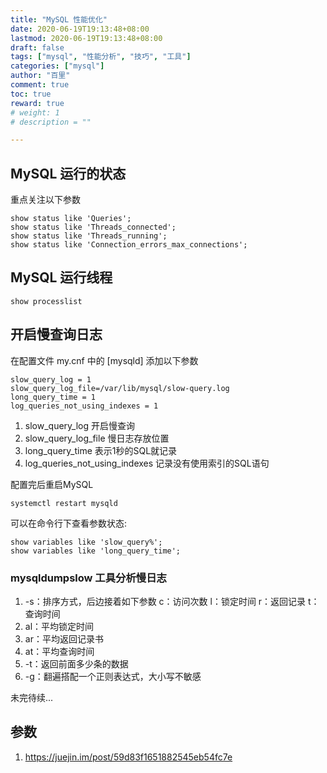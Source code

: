 ```yaml
---
title: "MySQL 性能优化"
date: 2020-06-19T19:13:48+08:00
lastmod: 2020-06-19T19:13:48+08:00
draft: false
tags: ["mysql", "性能分析", "技巧", "工具"]
categories: ["mysql"]
author: "百里"
comment: true
toc: true
reward: true
# weight: 1
# description = ""

---
```


## MySQL 运行的状态

重点关注以下参数

```
show status like 'Queries';
show status like 'Threads_connected';
show status like 'Threads_running';
show status like 'Connection_errors_max_connections';
```

## MySQL 运行线程 

```
show processlist
```

## 开启慢查询日志

在配置文件 my.cnf 中的 [mysqld] 添加以下参数

```
slow_query_log = 1
slow_query_log_file=/var/lib/mysql/slow-query.log
long_query_time = 1
log_queries_not_using_indexes = 1
```

1. slow_query_log 开启慢查询
2. slow_query_log_file 慢日志存放位置
3. long_query_time 表示1秒的SQL就记录
4. log_queries_not_using_indexes 记录没有使用索引的SQL语句

配置完后重启MySQL

```
systemctl restart mysqld
```

可以在命令行下查看参数状态: 

```
show variables like 'slow_query%';
show variables like 'long_query_time';
```

### mysqldumpslow 工具分析慢日志
1. -s：排序方式，后边接着如下参数
         c：访问次数
        l：锁定时间
        r：返回记录
         t：查询时间
1. al：平均锁定时间
1. ar：平均返回记录书
1. at：平均查询时间
1. -t：返回前面多少条的数据
1. -g：翻遍搭配一个正则表达式，大小写不敏感



未完待续...

## 参数

1. https://juejin.im/post/59d83f1651882545eb54fc7e